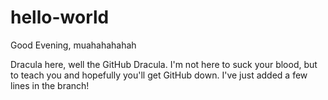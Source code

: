 # hello-world

Good Evening, muahahahahah

Dracula here, well the GitHub Dracula.
I'm not here to suck your blood, but to teach you and hopefully you'll get GitHub down.
I've just added a few lines in the branch!
